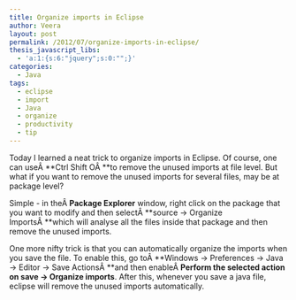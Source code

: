 ```yaml
---
title: Organize imports in Eclipse
author: Veera
layout: post
permalink: /2012/07/organize-imports-in-eclipse/
thesis_javascript_libs:
  - 'a:1:{s:6:"jquery";s:0:"";}'
categories:
  - Java
tags:
  - eclipse
  - import
  - Java
  - organize
  - productivity
  - tip
---
```


Today I learned a neat trick to organize imports in Eclipse. Of course, one can useÂ **Ctrl Shift OÂ **to remove the unused imports at file level. But what if you want to remove the unused imports for several files, may be at package level?

Simple - in theÂ **Package Explorer** window, right click on the package that you want to modify and then selectÂ **source -> Organize ImportsÂ **which will analyse all the files inside that package and then remove the unused imports.

One more nifty trick is that you can automatically organize the imports when you save the file. To enable this, go toÂ **Windows -> Preferences -> Java -> Editor -> Save ActionsÂ **and then enableÂ **Perform the selected action on save -> Organize imports**. After this, whenever you save a java file, eclipse will remove the unused imports automatically.